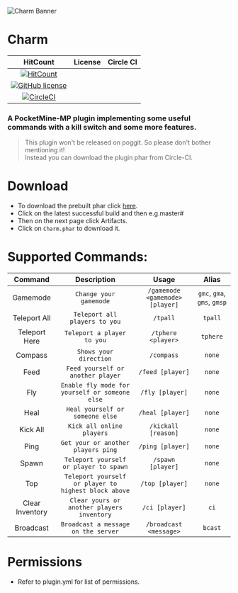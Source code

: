 ![Charm Banner](https://github.com/JackMD/Charm/blob/master/meta/Charm.png)

# Charm

| HitCount | License | Circle CI |
|:--:|:--:|:--:|
|[![HitCount](http://hits.dwyl.io/JackMD/Charm.svg)](http://hits.dwyl.io/JackMD/Charm)|
[![GitHub license](https://img.shields.io/github/license/JackMD/Charm.svg)](https://github.com/JackMD/Charm/blob/master/LICENSE)|
[![CircleCI](https://circleci.com/gh/JackMD/Charm.svg?style=svg)](https://circleci.com/gh/JackMD/Charm)|

### A PocketMine-MP plugin implementing some useful commands with a **kill switch** and some more features.

> This plugin won't be released on poggit. So please don't bother mentioning it! <br />
> Instead you can download the plugin phar from Circle-CI.

# Download

- To download the prebuilt phar click [here](https://circleci.com/gh/JackMD/Charm).
- Click on the latest successful build and then e.g.master#<number>
- Then on the next page click Artifacts.
- Click on `Charm.phar` to download it.

# Supported Commands:

| Command | Description | Usage | Alias |
|:--:|:--:|:--:|:--:|
|Gamemode|`Change your gamemode`|`/gamemode <gamemode> [player]`|`gmc`, `gma`, `gms`, `gmsp`|
|Teleport All|`Teleport all players to you`|`/tpall`|`tpall`|
|Teleport Here|`Teleport a player to you`|`/tphere <player>`|`tphere`|
|Compass|`Shows your direction`|`/compass`|`none`|
|Feed|`Feed yourself or another player`|`/feed [player]`|`none`|
|Fly|`Enable fly mode for yourself or someone else`|`/fly [player]`|`none`|
|Heal|`Heal yourself or someone else`|`/heal [player]`|`none`|
|Kick All|`Kick all online players`|`/kickall [reason]`|`none`|
|Ping|`Get your or another players ping`|`/ping [player]`|`none`|
|Spawn|`Teleport yourself or player to spawn`|`/spawn [player]`|`none`|
|Top|`Teleport yourself or player to highest block above`|`/top [player]`|`none`|
|Clear Inventory|`Clear yours or another players inventory`|`/ci [player]`|`ci`|
|Broadcast|`Broadcast a message on the server`|`/broadcast <message>`|`bcast`|

# Permissions

- Refer to plugin.yml for list of permissions.
